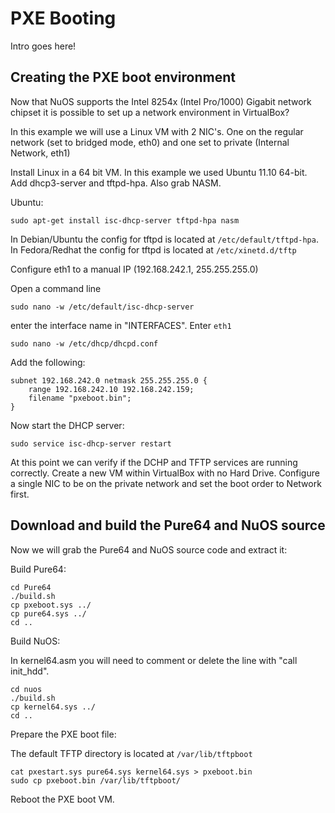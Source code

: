 # PXE Booting

Intro goes here!

## Creating the PXE boot environment
Now that NuOS supports the Intel 8254x (Intel Pro/1000) Gigabit network chipset it is possible to set up a network environment in VirtualBox?

In this example we will use a Linux VM with 2 NIC's. One on the regular network (set to bridged mode, eth0) and one set to private (Internal Network, eth1)

Install Linux in a 64 bit VM. In this example we used Ubuntu 11.10 64-bit. Add dhcp3-server and tftpd-hpa. Also grab NASM.

Ubuntu:

	sudo apt-get install isc-dhcp-server tftpd-hpa nasm

In Debian/Ubuntu the config for tftpd is located at `/etc/default/tftpd-hpa`. In Fedora/Redhat the config for tftpd is located at `/etc/xinetd.d/tftp`

Configure eth1 to a manual IP (192.168.242.1, 255.255.255.0)

Open a command line

	sudo nano -w /etc/default/isc-dhcp-server

enter the interface name in "INTERFACES". Enter `eth1`

	sudo nano -w /etc/dhcp/dhcpd.conf

Add the following:

	subnet 192.168.242.0 netmask 255.255.255.0 {
	    range 192.168.242.10 192.168.242.159;
	    filename "pxeboot.bin";
	}

Now start the DHCP server:

	sudo service isc-dhcp-server restart

At this point we can verify if the DCHP and TFTP services are running correctly. Create a new VM within VirtualBox with no Hard Drive. Configure a single NIC to be on the private network and set the boot order to Network first.


## Download and build the Pure64 and NuOS source

Now we will grab the Pure64 and NuOS source code and extract it:

Build Pure64:

	cd Pure64
	./build.sh
	cp pxeboot.sys ../
	cp pure64.sys ../
	cd ..

Build NuOS:

In kernel64.asm you will need to comment or delete the line with "call init_hdd".

	cd nuos
	./build.sh
	cp kernel64.sys ../
	cd ..

Prepare the PXE boot file:

The default TFTP directory is located at `/var/lib/tftpboot`

	cat pxestart.sys pure64.sys kernel64.sys > pxeboot.bin
	sudo cp pxeboot.bin /var/lib/tftpboot/

Reboot the PXE boot VM.
